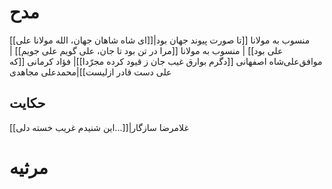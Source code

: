 # مدح
[[ای شاه شاهان جهان، الله مولانا علی]]|منسوب به مولانا
[[تا صورت پیوند جهان بود علی بود]] | منسوب به مولانا
[[مرا در تن بود تا جان، علی گویم علی جویم]] | موافق‌علی‌شاه اصفهانی
[[دگرم بوارق غیب جان ز قیود کرده مجرّدا]]| فؤاد کرمانی
[[که علی دست قادر ازلیست]]|محمدعلی مجاهدی
## حکایت
[[این شنیدم غریب خسته دلی...]]|غلامرضا سازگار

# مرثیه
